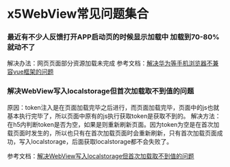 # x5WebView常见问题集合

### 最近有不少人反馈打开APP启动页的时候显示加载中 加载到70-80%就动不了
解决办法：网页页面部分资源加载未完成
参考文档：[解决华为等手机浏览器不兼容vue框架的问题](https://www.jianshu.com/p/407fe17cc0ed)

### 解决WebView写入localstorage但首次加载取不到值的问题
原因：token注入是在页面加载完毕之后进行，而页面加载完毕，页面中的js也就基本执行完毕了，所以页面中原有的js执行获取token是获取不到的。
解决方法：在h5内判断token是否为空，如果是则重新刷新页面。因为token为空是在首次加载页面时发生的，所以也只有在首次加载页面时会重新刷新，只有首次加载页面成功，写入localstorage，后面获取localstorage都不会失败了。

参考文档：[解决WebView写入localstorage但首次加载取不到值的问题
](https://www.jianshu.com/p/a6c2496467a3)

